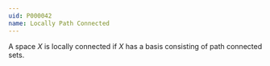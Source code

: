 ```yaml
---
uid: P000042
name: Locally Path Connected
---
```

A space $X$ is locally connected if $X$ has a basis consisting of path connected sets.

